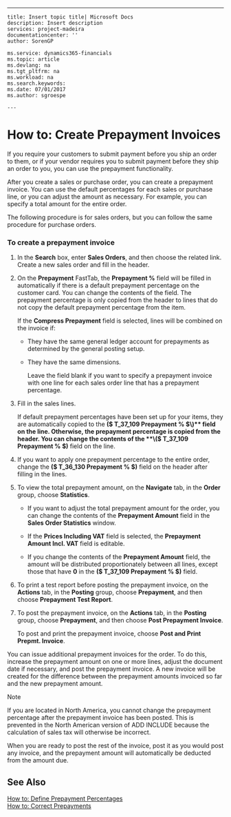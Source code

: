 ---
    title: Insert topic title| Microsoft Docs
    description: Insert description
    services: project-madeira
    documentationcenter: ''
    author: SorenGP

    ms.service: dynamics365-financials
    ms.topic: article
    ms.devlang: na
    ms.tgt_pltfrm: na
    ms.workload: na
    ms.search.keywords:
    ms.date: 07/01/2017
    ms.author: sgroespe

    ---
# How to: Create Prepayment Invoices
If you require your customers to submit payment before you ship an order to them, or if your vendor requires you to submit payment before they ship an order to you, you can use the prepayment functionality.  
  
 After you create a sales or purchase order, you can create a prepayment invoice. You can use the default percentages for each sales or purchase line, or you can adjust the amount as necessary. For example, you can specify a total amount for the entire order.  
  
 The following procedure is for sales orders, but you can follow the same procedure for purchase orders.  
  
### To create a prepayment invoice  
  
1.  In the **Search** box, enter **Sales Orders**, and then choose the related link. Create a new sales order and fill in the header.  
  
2.  On the **Prepayment** FastTab, the **Prepayment %** field will be filled in automatically if there is a default prepayment percentage on the customer card. You can change the contents of the field. The prepayment percentage is only copied from the header to lines that do not copy the default prepayment percentage from the item.  
  
     If the **Compress Prepayment** field is selected, lines will be combined on the invoice if:  
  
    -   They have the same general ledger account for prepayments as determined by the general posting setup.  
  
    -   They have the same dimensions.  
  
         Leave the field blank if you want to specify a prepayment invoice with one line for each sales order line that has a prepayment percentage.  
  
3.  Fill in the sales lines.  
  
     If default prepayment percentages have been set up for your items, they are automatically copied to the **\($ T\_37\_109 Prepayment % $\)** field on the line. Otherwise, the prepayment percentage is copied from the header. You can change the contents of the **\($ T\_37\_109 Prepayment % $\)** field on the line.  
  
4.  If you want to apply one prepayment percentage to the entire order, change the **\($ T\_36\_130 Prepayment % $\)** field on the header after filling in the lines.  
  
5.  To view the total prepayment amount, on the **Navigate** tab, in the **Order** group, choose **Statistics**.  
  
    -   If you want to adjust the total prepayment amount for the order, you can change the contents of the **Prepayment Amount** field in the **Sales Order Statistics** window.  
  
    -   If the **Prices Including VAT** field is selected, the **Prepayment Amount Incl. VAT** field is editable.  
  
    -   If you change the contents of the **Prepayment Amount** field, the amount will be distributed proportionately between all lines, except those that have **0** in the **\($ T\_37\_109 Prepayment % $\)** field.  
  
6.  To print a test report before posting the prepayment invoice, on the **Actions** tab, in the **Posting** group, choose **Prepayment**, and then choose **Prepayment Test Report**.  
  
7.  To post the prepayment invoice, on the **Actions** tab, in the **Posting** group, choose **Prepayment**, and then choose **Post Prepayment Invoice**.  
  
     To post and print the prepayment invoice, choose **Post and Print Prepmt. Invoice**.  
  
 You can issue additional prepayment invoices for the order. To do this, increase the prepayment amount on one or more lines, adjust the document date if necessary, and post the prepayment invoice. A new invoice will be created for the difference between the prepayment amounts invoiced so far and the new prepayment amount.  
  
> [!NOTE]  
>  If you are located in North America, you cannot change the prepayment percentage after the prepayment invoice has been posted. This is prevented in the North American version of ADD INCLUDE<!--[!INCLUDE[navnow](../../includes/navnow_md.md)]--> because the calculation of sales tax will otherwise be incorrect.  
  
 When you are ready to post the rest of the invoice, post it as you would post any invoice, and the prepayment amount will automatically be deducted from the amount due.  
  
## See Also  
 [How to: Define Prepayment Percentages](../how-to-define-prepayment-percentages.md)   
 [How to: Correct Prepayments](../how-to-correct-prepayments.md)